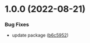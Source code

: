 # 1.0.0 (2022-08-21)


### Bug Fixes

* update package ([b6c5952](https://github.com/AWash227/prisma-generator-react-table-columns/commit/b6c5952d09f3e0a5f6ae38b9dd7e69b36b6db7fa))
